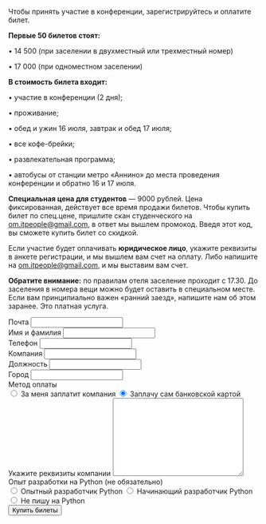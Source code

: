 <!--  Регистрация скоро откроется. -->

 Чтобы принять участие в конференции, зарегистрируйтесь и оплатите билет.

<b>Первые 50 билетов стоят:</b>

• 14 500 (при заселении в двухместный или трехместный номер)

• 17 000 (при одноместном заселении)

<b>В стоимость билета входит:</b>

• участие в конференции (2 дня);

• проживание;

• обед и ужин 16 июля, завтрак и обед 17 июля;

• все кофе-брейки;

• развлекательная программа;

• автобусы от станции метро «Аннино» до места проведения конференции и обратно 16 и 17 июля.

 <b>Специальная цена для студентов</b> — 9000 рублей. Цена фиксированная, действует все время продажи билетов. Чтобы купить билет по спец.цене, пришлите скан студенческого на [om.itpeople@gmail.com](om.itpeople@gmail.com), в ответ мы вышлем промокод. Введя этот код, вы сможете купить билет со скидкой.

Если участие будет оплачивать <b>юридическое лицо</b>, укажите реквизиты в анкете регистрации, и мы вышлем вам счет на оплату. Либо напишите на [om.itpeople@gmail.com](om.itpeople@gmail.com), и мы выставим вам счет.

<b>Обратите внимание:</b> по правилам отеля заселение проходит с 17.30. До заселения в номера вещи можно будет оставить в специальном месте. Если вам принципиально важен «ранний заезд», напишите нам об этом заранее. Это платная услуга.

<form id="tickets_form" action="https://money.yandex.ru/eshop.xml" class="tickets">
  <div id="tickets_picker"></div>
  <div class="tickets--field">
    <label for="tickets_email" class="tickets--label">Почта</label>
    <input type="email" name="custEmail" id="tickets_email" class="tickets--text_input" />
  </div>
  <div class="tickets--field">
    <label for="tickets_name" class="tickets--label">Имя и фамилия</label>
    <input type="text" name="custName" id="tickets_name" class="tickets--text_input" />
  </div>
  <div class="tickets--field">
    <label for="tickets_phone" class="tickets--label">Телефон</label>
    <input type="text" name="cps_phone" id="tickets_phone" class="tickets--text_input" />
  </div>
  <div class="tickets--field">
    <label for="tickets_company" class="tickets--label">Компания</label>
    <input type="text" name="company" id="tickets_company" class="tickets--text_input" />
  </div>
  <div class="tickets--field">
    <label for="tickets_position" class="tickets--label">Должность</label>
    <input type="text" name="position" id="tickets_position" class="tickets--text_input" />
  </div>
  <div class="tickets--field">
    <label for="tickets_city" class="tickets--label">Город</label>
    <input type="text" name="custAddr" id="tickets_city" class="tickets--text_input" />
  </div>
  <div
    class="tickets--field show_if_checked set_action_if_checked"
    data-sif-watch='input'
    data-sif-src="#tickets_payment_company"
    data-sif-what="#toggle_company_details"
  >
    <div class="tickets--label">Метод оплаты</div>
    <label for="tickets_payment_company" class="tickets--label">
      <input
        type="radio"
        name="payment"
        value="company"
        id="tickets_payment_company"
        class="tickets--radio_input set_action_on_check"
        data-saic-action="https://formspree.io/om.itpeople@gmail.com"
        data-saic-method="post"
      />
      За меня заплатит компания
    </label>
    <label for="tickets_payment_card" class="tickets--label">
      <input
        type="radio"
        name="payment"
        value="card"
        id="tickets_payment_card"
        class="tickets--radio_input set_action_on_check"
        data-saic-action="https://money.yandex.ru/eshop.xml"
        data-saic-method="get"
        checked
      />
      Заплачу сам банковской картой
    </label>
  </div>
  <div id="toggle_company_details" class="tickets--field">
    <label for="tickets_company_details" class="tickets--label">Укажите реквизиты компании</label>
    <textarea name="company_details" id="tickets_company_details" cols="30" rows="10" class="tickets--textarea"></textarea>
  </div>
  <div class="tickets--field tickets--field-non_mandatory">
    <div class="tickets--label">Опыт разработки на Python <span class="tickets--non_mandatory">(не обязательно)</span></div>
    <label for="tickets_experience_expert" class="tickets--label">
      <input type="radio" name="experience" value="expert" id="tickets_experience_expert" class="tickets--radio_input"/>
      Опытный разработчик Python
    </label>
    <label for="tickets_experience_novice" class="tickets--label">
      <input type="radio" name="experience" value="novice" id="tickets_experience_novice" class="tickets--radio_input" />
      Начинающий разработчик Python
    </label>
    <label for="tickets_experience_no" class="tickets--label">
      <input type="radio" name="experience" value="no" id="tickets_experience_no" class="tickets--radio_input" />
      Не пишу на Python
    </label>
  </div>
  <div class="tickets--warning"></div>
  <input type="submit" value="Купить билеты" class="tickets--submit" />

  <input type="hidden" name="shopId" value="135957" />
  <input type="hidden" name="scid" value="98736" />
  <input type="hidden" name="paymentType" value="AC" />
  <input type="hidden" name="orderDetails" id="tickets_order_details" />
  <input type="text" name="_gotcha" style="display:none" />
</form>

<script src="https://code.jquery.com/jquery-2.2.3.min.js" integrity="sha256-a23g1Nt4dtEYOj7bR+vTu7+T8VP13humZFBJNIYoEJo=" crossorigin="anonymous"></script>
<script src="/2017/js/tickets-4.js"></script>
